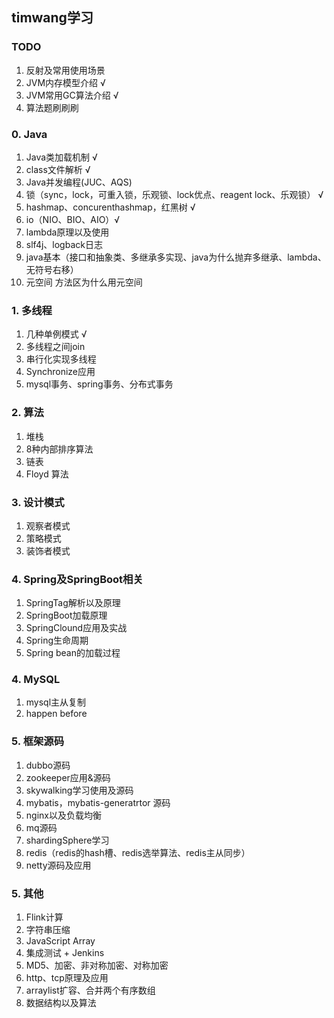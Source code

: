 ## timwang学习

### TODO

1. 反射及常用使用场景
2. JVM内存模型介绍 √ 
3. JVM常用GC算法介绍 √ 
4. 算法题刷刷刷
 
### 0. Java

1. Java类加载机制 √ 
2. class文件解析 √ 
3. Java并发编程(JUC、AQS)
4. 锁（sync，lock，可重入锁，乐观锁、lock优点、reagent lock、乐观锁） √ 
5. hashmap、concurenthashmap，红黑树 √ 
6. io（NIO、BIO、AIO）√
7. lambda原理以及使用
8. slf4j、logback日志
9. java基本（接口和抽象类、多继承多实现、java为什么抛弃多继承、lambda、无符号右移）
10. 元空间 方法区为什么用元空间

### 1. 多线程

1. 几种单例模式 √ 
2. 多线程之间join
3. 串行化实现多线程
4. Synchronize应用
5. mysql事务、spring事务、分布式事务
	
### 2. 算法

1. 堆栈
2. 8种内部排序算法
3. 链表
4. Floyd 算法

### 3. 设计模式

1. 观察者模式
2. 策略模式
3. 装饰者模式

### 4. Spring及SpringBoot相关

1. SpringTag解析以及原理
2. SpringBoot加载原理
3. SpringClound应用及实战
4. Spring生命周期
5. Spring bean的加载过程

### 4. MySQL
1. mysql主从复制
2. happen before

### 5. 框架源码
1. dubbo源码
2. zookeeper应用&源码
3. skywalking学习使用及源码
4. mybatis，mybatis-generatrtor 源码
5. nginx以及负载均衡
6. mq源码
7. shardingSphere学习
8. redis（redis的hash槽、redis选举算法、redis主从同步）
9. netty源码及应用

### 5. 其他

1. Flink计算
2. 字符串压缩
3. JavaScript Array
4. 集成测试 + Jenkins
5. MD5、加密、非对称加密、对称加密
6. http、tcp原理及应用
7. arraylist扩容、合并两个有序数组
8. 数据结构以及算法

